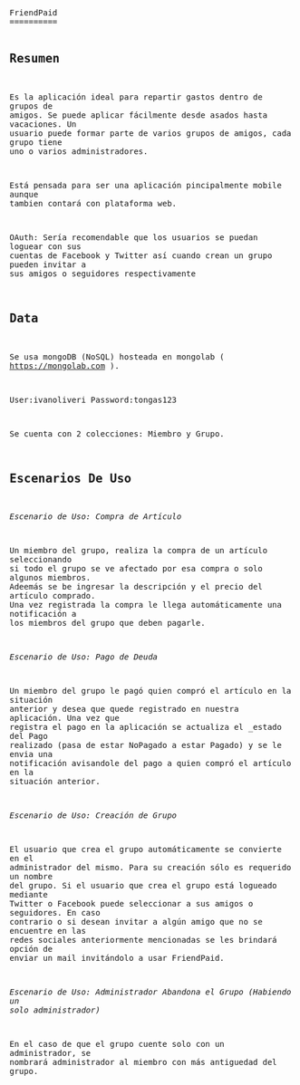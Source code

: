 
<!-- saved from url=(0067)https://raw.github.com/ivanoliveri/FriendPaidViejo/master/README.md -->
<html><head><meta http-equiv="Content-Type" content="text/html; charset=UTF-8"></head><body><pre style="word-wrap: break-word; white-space: pre-wrap;">FriendPaid
==========

Resumen
-------

Es la aplicación ideal para repartir gastos dentro de grupos de amigos. Se puede aplicar fácilmente desde asados hasta vacaciones. Un usuario puede formar parte de varios grupos de amigos, cada grupo tiene uno o varios administradores.

Está pensada para ser una aplicación pincipalmente mobile aunque tambien contará con plataforma web.

OAuth: Sería recomendable que los usuarios se puedan loguear con sus cuentas de Facebook y Twitter así cuando crean un grupo pueden invitar a sus amigos o seguidores respectivamente

Data
----

Se usa mongoDB (NoSQL) hosteada en mongolab ( https://mongolab.com ).

User:ivanoliveri
Password:tongas123

Se cuenta con 2 colecciones: Miembro y Grupo.


Escenarios De Uso
-----------------

*Escenario de Uso: Compra de Artículo*

Un miembro del grupo, realiza la compra de un artículo seleccionando si todo el grupo se ve afectado por esa compra o solo algunos miembros. Adeemás se be ingresar la descripción y el precio del artículo comprado. Una vez registrada la compra le llega automáticamente una notificación a los miembros del grupo que deben pagarle.

*Escenario de Uso: Pago de Deuda*

Un miembro del grupo le pagó quien compró el artículo en la situación anterior y desea que quede registrado en nuestra aplicación. Una vez que registra el pago en la aplicación se actualiza el _estado del Pago realizado (pasa de estar NoPagado a estar Pagado) y se le envia una notificación avisandole del pago a quien compró el artículo en la situación anterior.

*Escenario de Uso: Creación de Grupo*

El usuario que crea el grupo automáticamente se convierte en el administrador del mismo. Para su creación sólo es requerido un nombre del grupo. Si el usuario que crea el grupo está logueado mediante Twitter o Facebook puede seleccionar a sus amigos o seguidores. En caso contrario o si desean invitar a algún amigo que no se encuentre en las redes sociales anteriormente mencionadas se les brindará opción de enviar un mail invitándolo a usar FriendPaid.

*Escenario de Uso: Administrador Abandona el Grupo (Habiendo un solo administrador)*

En el caso de que el grupo cuente solo con un administrador, se nombrará administrador al miembro con más antiguedad del grupo.
</pre></body></html>